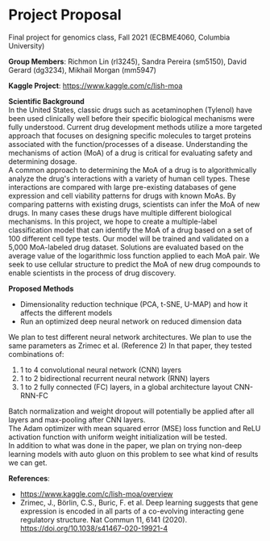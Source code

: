 # Project Proposal
Final project for genomics class, Fall 2021 (ECBME4060, Columbia University)

**Group Members**: Richmon Lin (rl3245), Sandra Pereira (sm5150), David Gerard (dg3234), Mikhail Morgan (mm5947)

**Kaggle Project**: https://www.kaggle.com/c/lish-moa
 
**Scientific Background**<br>
In the United States, classic drugs such as acetaminophen (Tylenol) have been used clinically well before their specific biological mechanisms were fully understood. Current drug development methods utilize a more targeted approach that focuses on designing specific molecules to target proteins associated with the function/processes of a disease. Understanding the mechanisms of action (MoA) of a drug is critical for evaluating safety and determining dosage.<br>
A common approach to determining the MoA of a drug is to algorithmically analyze the drug's interactions with a variety of human cell types. These interactions are compared with large pre-existing databases of gene expression and cell viability patterns for drugs with known MoAs. By comparing patterns with existing drugs, scientists can infer the MoA of new drugs. In many cases these drugs have multiple different biological mechanisms. In this project, we hope to create a multiple-label classification model that can identify the MoA of a drug based on a set of 100 different cell type tests. Our model will be trained and validated on a 5,000 MoA-labeled drug dataset. Solutions are evaluated based on the average value of the logarithmic loss function applied to each MoA pair. We seek to use cellular structure to predict the MoA of new drug compounds to enable scientists in the process of drug discovery.
 
**Proposed Methods**<br>
* Dimensionality reduction technique (PCA, t-SNE, U-MAP) and how it affects the different models
* Run an optimized deep neural network on reduced dimension data<br>

We plan to test different neural network architectures. We plan to use the same parameters as Zrimec et al. (Reference 2) In that paper, they tested combinations of: <br>
1. 1 to 4 convolutional neural network (CNN) layers
2. 1 to 2 bidirectional recurrent neural network (RNN) layers
3. 1 to 2 fully connected (FC) layers, in a global architecture layout CNN-RNN-FC<br>

Batch normalization and weight dropout will potentially be applied after all layers and max-pooling after CNN layers. <br>
The Adam optimizer with mean squared error (MSE) loss function and ReLU activation function with uniform weight initialization will be tested. <br>
In addition to what was done in the paper, we plan on trying non-deep learning models with auto gluon on this problem to see what kind of results we can get. 


**References**:
* https://www.kaggle.com/c/lish-moa/overview
* Zrimec, J., Börlin, C.S., Buric, F. et al. Deep learning suggests that gene expression is encoded in all parts of a co-evolving interacting gene regulatory structure. Nat Commun 11, 6141 (2020). https://doi.org/10.1038/s41467-020-19921-4
